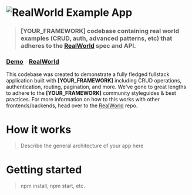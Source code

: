 # ![RealWorld Example App](logo.png)
> ### [YOUR_FRAMEWORK] codebase containing real world examples (CRUD, auth, advanced patterns, etc) that adheres to the [RealWorld](https://github.com/gothinkster/realworld) spec and API.
### [Demo](https://demo.realworld.io/)&nbsp;&nbsp;&nbsp;&nbsp;[RealWorld](https://github.com/gothinkster/realworld)
This codebase was created to demonstrate a fully fledged fullstack application built with **[YOUR_FRAMEWORK]** including CRUD operations, authentication, routing, pagination, and more.
We've gone to great lengths to adhere to the **[YOUR_FRAMEWORK]** community styleguides & best practices.
For more information on how to this works with other frontends/backends, head over to the [RealWorld](https://github.com/gothinkster/realworld) repo.
# How it works
> Describe the general architecture of your app here
# Getting started
> npm install, npm start, etc.
